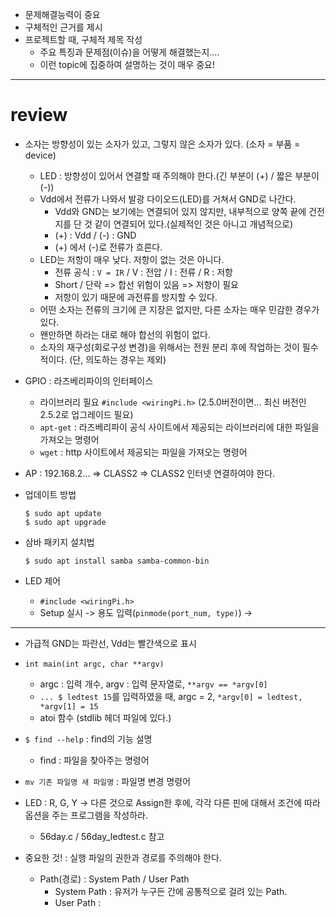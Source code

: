 - 문제해결능력이 중요
- 구체적인 근거를 제시
- 프로젝트할 때, 구체적 제목 작성
  - 주요 특징과 문제점(이슈)을 어떻게 해결했는지....
  - 이런 topic에 집중하여 설명하는 것이 매우 중요!


------------------------
# review
- 소자는 방향성이 있는 소자가 있고, 그렇지 않은 소자가 있다. (소자 = 부품 = device)
  - LED : 방향성이 있어서 연결할 때 주의해야 한다.(긴 부분이 (+) / 짧은 부분이 (-))
  - Vdd에서 전류가 나와서 발광 다이오드(LED)를 거쳐서 GND로 나간다.
    - Vdd와 GND는 보기에는 연결되어 있지 않지만, 내부적으로 양쪽 끝에 건전지를 단 것 같이 연결되어 있다.(실제적인 것은 아니고 개념적으로)
    - (+) : Vdd / (-) : GND
    - (+) 에서 (-)로 전류가 흐른다.
  - LED는 저항이 매우 낮다. 저항이 없는 것은 아니다.
    - 전류 공식 : ```V = IR``` / V : 전압 / I : 전류 / R : 저항
    - Short / 단락 => 합선 위험이 있음 => 저항이 필요
    - 저항이 있기 때문에 과전류를 방지할 수 있다.
  - 어떤 소자는 전류의 크기에 큰 지장은 없지만, 다른 소자는 매우 민감한 경우가 있다.
  - 왠만하면 하라는 대로 해야 합선의 위험이 없다.
  - 소자의 재구성(회로구성 변경)을 위해서는 전원 분리 후에 작업하는 것이 필수적이다. (단, 의도하는 경우는 제외)

- GPIO : 라즈베리파이의 인터페이스
  - 라이브러리 필요 ```#include <wiringPi.h>```  (2.5.0버전이면... 최신 버전인 2.5.2로 업그레이드 필요)
  - ```apt-get``` : 라즈베리파이 공식 사이트에서 제공되는 라이브러리에 대한 파일을 가져오는 명령어
  - ```wget``` : http 사이트에서 제공되는 파일을 가져오는 명령어

- AP : 192.168.2... => CLASS2 => CLASS2 인터넷 연결하여야 한다.


- 업데이트 방법
  ```
  $ sudo apt update
  $ sudo apt upgrade
  ```
  
- 삼바 패키지 설치법
  ```
  $ sudo apt install samba samba-common-bin
  ```
  
- LED 제어
  - ```#include <wiringPi.h>```
  - Setup 실시 -> 용도 입력(```pinmode(port_num, type)```) -> 
------------------------
- 가급적 GND는 파란선, Vdd는 빨간색으로 표시
- ```int main(int argc, char **argv)```
  - argc : 입력 개수, argv : 입력 문자열로, ```**argv == *argv[0]```
  - ```... $ ledtest 15```를 입력하였을 때, argc = 2, ```*argv[0] = ledtest, *argv[1] = 15```
  - atoi 함수 (stdlib 헤더 파일에 있다.)

- ```$ find --help``` : find의 기능 설명
  - find : 파일을 찾아주는 명령어

- ```mv 기존 파일명 새 파일명``` : 파일명 변경 명령어

- LED : R, G, Y -> 다른 것으로 Assign한 후에, 각각 다른 핀에 대해서 조건에 따라 옵션을 주는 프로그램을 작성하라.
  - 56day.c / 56day_ledtest.c 참고


- 중요한 것! : 실행 파일의 권한과 경로를 주의해야 한다.
  - Path(경로) : System Path / User Path
    - System Path : 유저가 누구든 간에 공통적으로 걸려 있는 Path.
    - User Path : 
